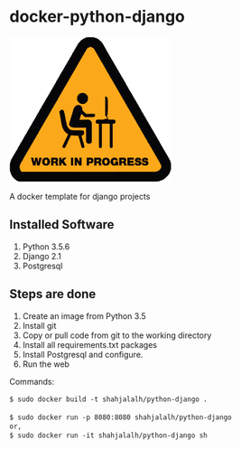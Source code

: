 # docker-python-django

<img src="./images/under-construction.png" alt="Under Construction" width="287" height="257"/>

A docker template for django projects

## Installed Software

1. Python 3.5.6
2. Django 2.1
3. Postgresql

## Steps are done
1. Create an image from Python 3.5
2. Install git 
3. Copy or pull code from git to the working directory
4. Install all requirements.txt packages
5. Install Postgresql and configure.
6. Run the web


Commands:

```
$ sudo docker build -t shahjalalh/python-django .

$ sudo docker run -p 8080:8080 shahjalalh/python-django
or,
$ sudo docker run -it shahjalalh/python-django sh
```
